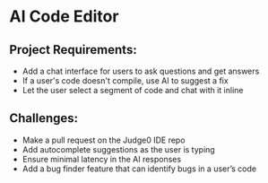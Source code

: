 # AI Code Editor

## Project Requirements:

- ​Add a chat interface for users to ask questions and get answers
- ​If a user's code doesn't compile, use AI to suggest a fix
- ​Let the user select a segment of code and chat with it inline

## Challenges:

- Make a pull request on the Judge0 IDE repo
- Add autocomplete suggestions as the user is typing
- Ensure minimal latency in the AI responses
- Add a bug finder feature that can identify bugs in a user’s code
